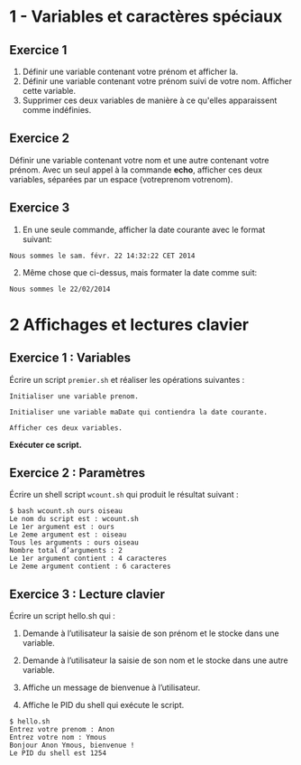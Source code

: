 # 1 - Variables et caractères spéciaux

## Exercice 1

1. Définir une variable contenant votre prénom et afficher la.
2. Définir une variable contenant votre prénom suivi de votre nom. Afficher cette variable.
3. Supprimer ces deux variables de manière à ce qu'elles apparaissent comme indéfinies.

## Exercice 2

Définir une variable contenant votre nom et une autre contenant votre prénom. Avec un seul appel à la commande **echo**, afficher ces deux variables, séparées par un espace (votreprenom votrenom).
    
## Exercice 3

1. En une seule commande, afficher la date courante avec le format suivant:

`Nous sommes le sam. févr. 22 14:32:22 CET 2014`

2. Même chose que ci-dessus, mais formater la date comme suit:

`Nous sommes le 22/02/2014`

# 2 Affichages et lectures clavier

## Exercice 1 : Variables

Écrire un script `premier.sh` et réaliser les opérations suivantes :

    Initialiser une variable prenom.

    Initialiser une variable maDate qui contiendra la date courante.

    Afficher ces deux variables.

**Exécuter ce script.**

## Exercice 2 : Paramètres

Écrire un shell script `wcount.sh` qui produit le résultat suivant :

```
$ bash wcount.sh ours oiseau 
Le nom du script est : wcount.sh 
Le 1er argument est : ours 
Le 2eme argument est : oiseau 
Tous les arguments : ours oiseau 
Nombre total d’arguments : 2 
Le 1er argument contient : 4 caracteres 
Le 2eme argument contient : 6 caracteres
```

## Exercice 3 : Lecture clavier

Écrire un script hello.sh qui :

1. Demande à l’utilisateur la saisie de son prénom et le stocke dans une variable. 

2. Demande à l’utilisateur la saisie de son nom et le stocke dans une autre variable.

3. Affiche un message de bienvenue à l’utilisateur.

4. Affiche le PID du shell qui exécute le script.

```
$ hello.sh  
Entrez votre prenom : Anon 
Entrez votre nom : Ymous 
Bonjour Anon Ymous, bienvenue ! 
Le PID du shell est 1254
```

